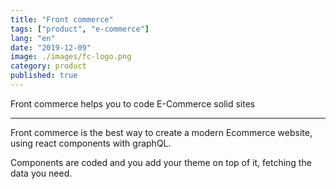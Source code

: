 ```yaml
---
title: "Front commerce"
tags: ["product", "e-commerce"]
lang: "en"
date: "2019-12-09"
image: ./images/fc-logo.png
category: product
published: true
---
```


Front commerce helps you to code E-Commerce solid sites

---

Front commerce is the best way to create a modern Ecommerce website, using react
components with graphQL.

Components are coded and you add your theme on top of it, fetching the data you need.
